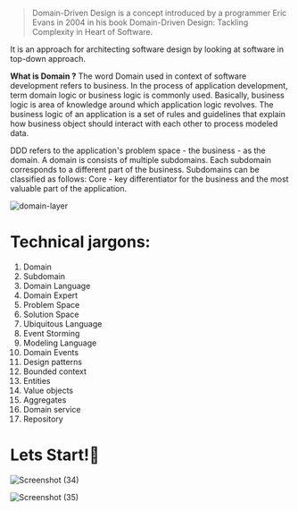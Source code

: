 > Domain-Driven Design is a concept introduced by a programmer Eric Evans in 2004 in his book Domain-Driven Design: Tackling Complexity in Heart of Software.

It is an approach for architecting software design by looking at software in top-down approach.

**What is Domain ?**
The word Domain used in context of software development refers to business. 
In the process of application development, term domain logic or business logic is commonly used. Basically, business logic is area of knowledge around which application logic revolves. 
The business logic of an application is a set of rules and guidelines that explain how business object should interact with each other to process modeled data.

DDD refers to the application's problem space - the business - as the domain. A domain is consists of multiple subdomains. 
Each subdomain corresponds to a different part of the business. 
Subdomains can be classified as follows: Core - key differentiator for the business and the most valuable part of the application.

![domain-layer](https://user-images.githubusercontent.com/75223567/198534083-d5aca1ce-eae1-42bc-8b03-fc322ff41fab.svg)

# Technical jargons:
1. Domain
1. Subdomain
1. Domain Language
1. Domain Expert 
1. Problem Space
1. Solution Space
1. Ubiquitous Language
1. Event Storming
1. Modeling Language
1. Domain Events
1. Design patterns
1. Bounded context
1. Entities
1. Value objects
1. Aggregates
1. Domain service
1. Repository

# Lets Start!🚀


![Screenshot (34)](https://github.com/ParsaMehdipour/Domain-Driven-Design-Implementation/assets/75223567/c7093783-ec95-4ccb-9f80-b452c40b9782)

![Screenshot (35)](https://github.com/ParsaMehdipour/Domain-Driven-Design-Implementation/assets/75223567/1f5524e1-89a3-46d3-96f8-9f83af9acf27)
